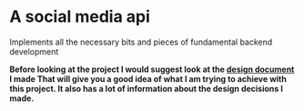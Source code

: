 # A social media api

Implements all the necessary bits and pieces of fundamental backend development

**Before looking at the project I would suggest look at the [design document](./Design_Document.md)
I made That will give you a good idea of what I am trying to achieve with this project.
It also has a lot of information about the design decisions I made.**
